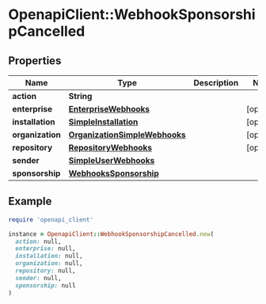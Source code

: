 # OpenapiClient::WebhookSponsorshipCancelled

## Properties

| Name | Type | Description | Notes |
| ---- | ---- | ----------- | ----- |
| **action** | **String** |  |  |
| **enterprise** | [**EnterpriseWebhooks**](EnterpriseWebhooks.md) |  | [optional] |
| **installation** | [**SimpleInstallation**](SimpleInstallation.md) |  | [optional] |
| **organization** | [**OrganizationSimpleWebhooks**](OrganizationSimpleWebhooks.md) |  | [optional] |
| **repository** | [**RepositoryWebhooks**](RepositoryWebhooks.md) |  | [optional] |
| **sender** | [**SimpleUserWebhooks**](SimpleUserWebhooks.md) |  |  |
| **sponsorship** | [**WebhooksSponsorship**](WebhooksSponsorship.md) |  |  |

## Example

```ruby
require 'openapi_client'

instance = OpenapiClient::WebhookSponsorshipCancelled.new(
  action: null,
  enterprise: null,
  installation: null,
  organization: null,
  repository: null,
  sender: null,
  sponsorship: null
)
```

